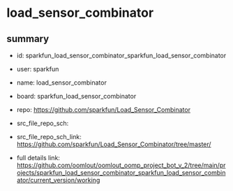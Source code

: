 # load_sensor_combinator
 
## summary 
* id: sparkfun_load_sensor_combinator_sparkfun_load_sensor_combinator
* user: sparkfun
* name: load_sensor_combinator
* board: sparkfun_load_sensor_combinator
* repo: https://github.com/sparkfun/Load_Sensor_Combinator



* src_file_repo_sch: 
* src_file_repo_sch_link: https://github.com/sparkfun/Load_Sensor_Combinator/tree/master/
* full details link: https://github.com/oomlout/oomlout_oomp_project_bot_v_2/tree/main/projects/sparkfun_load_sensor_combinator_sparkfun_load_sensor_combinator/current_version/working  







